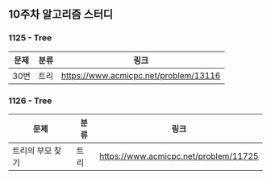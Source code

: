 ## 10주차 알고리즘 스터디  


### 1125 - Tree

|문제|분류|링크|
|---|---|---|
|30번|트리|https://www.acmicpc.net/problem/13116|

### 1126 - Tree

|문제|분류|링크|
|---|---|---|
|트리의 부모 찾기|트리|https://www.acmicpc.net/problem/11725|

